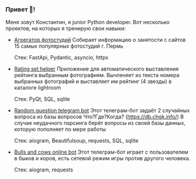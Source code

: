 ### Привет 👋!
Меня зовут Константин, я junior Python developer. Вот несколько проектов, на которых я тренирую свои навыки:

- <a href="https://github.com/konstantinkoko/photostudios_agregator_app">Агрегатор фотостудий</a>
  Собирает информацию о занятости с сайтов 15 самых популярных фотостудий г. Пермь
  
  Стек: FastApi, Pydantic, asyncio, httpx

- <a href="https://github.com/konstantinkoko/photo_chooser">Rating set helper</a>
  Приложение для автоматического выставления рейтинга выбранным фотографиям.
  Вычленяет из текста номера выбранных фотографий и выставляет им рейтинг (4 звезды)
  в каталоге lightroom
  
  Стек: PyQt, SQL, sqlite
 
- <a href="https://github.com/konstantinkoko/random_question_bot">Random question telegram bot</a>
  Этот телеграм-бот задаёт 2 случайных вопроса из базы вопросов Что?Где?Когда? (https://db.chgk.info/)
  В случае неудачного парсинга берёт вопросы из своей базы данных, которую пополняет по мере работы
  
  Стек: aiogram, Beautifulsoup, requests, SQL, sqlite
 
- <a href="https://github.com/konstantinkoko/bulls_and_cows_online_bot">Bulls and cows online bot</a>
  Этот телеграм-бот играет с пользователем в быков и коров, есть сетевой режим игры против другого человека.
  
  Стек: aiogram, requests
  
<!--
**konstantinkoko/konstantinkoko** is a ✨ _special_ ✨ repository because its `README.md` (this file) appears on your GitHub profile.

Here are some ideas to get you started:

- 🔭 I’m currently working on ...
- 🌱 I’m currently learning ...
- 👯 I’m looking to collaborate on ...
- 🤔 I’m looking for help with ...
- 💬 Ask me about ...
- 📫 How to reach me: ...
- 😄 Pronouns: ...
- ⚡ Fun fact: ...
-->
